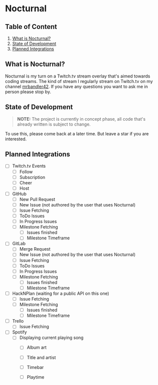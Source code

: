 # Nocturnal

## Table of Content

1.  [What is Nocturnal?](#what-is-nocturnal?)
2.  [State of Development](#state-of-development)
3.  [Planned Integrations](#planned-integrations)

## What is Nocturnal?

Nocturnal is my turn on a Twitch.tv stream overlay that's aimed towards coding streams. The kind of stream I regularly stream on Twitch.tv on my channel [mrbandler42](https://www.twitch.tv/mrbandler42). If you have any questions you want to ask me in person please stop by.

## State of Development

> **NOTE:** The project is currently in concept phase, all code that's already written is subject to change.

To use this, please come back at a later time. But leave a star if you are interested.

## Planned Integrations

- [ ] Twitch.tv Events
  - [ ] Follow
  - [ ] Subscription
  - [ ] Cheer
  - [ ] Host
- [ ] GitHub
  - [ ] New Pull Request
  - [ ] New Issue (not authored by the user that uses Nocturnal)
  - [ ]  Issue Fetching
    - [ ] ToDo Issues
    - [ ] In Progress Issues
  - [ ] Milestone Fetching
    - [ ] Issues finished
    - [ ] Milestone Timeframe
- [ ] GitLab
  - [ ] Merge Request
  - [ ] New Issue (not authored by the user that uses Nocturnal)
  - [ ]  Issue Fetching
    - [ ] ToDo Issues
    - [ ] In Progress Issues
  - [ ] Milestone Fetching
    - [ ] Issues finished
    - [ ] Milestone Timeframe
- [ ] HackNPlan (waiting for a public API on this one)
  - [ ] Issue Fetching
  - [ ] Milestone Fetching
    - [ ] Issues finished
    - [ ] Milestone Timeframe
- [ ] Trello
  - [ ] Issue Fetching
- [ ] Spotify
  - [ ] Displaying current playing song
    - [ ] Album art
    - [ ] Title and artist
    - [ ] Timebar
    - [ ] Playtime

